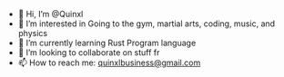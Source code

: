 - 👋 Hi, I’m @Quinxl
- 👀 I’m interested in Going to the gym, martial arts, coding, music, and physics
- 🌱 I’m currently learning Rust Program language
- 💞️ I’m looking to collaborate on stuff fr
- 📫 How to reach me: quinxlbusiness@gmail.com

<!---
Quinxl/Quinxl is a ✨ special ✨ repository because its `README.md` (this file) appears on your GitHub profile.
You can click the Preview link to take a look at your changes.
--->
